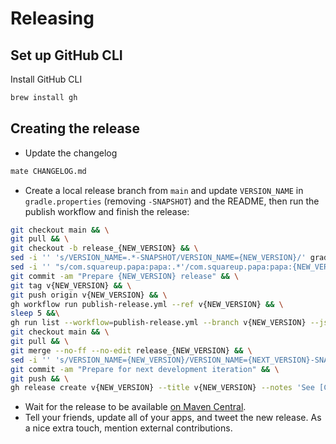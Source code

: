 # Releasing


## Set up GitHub CLI

Install GitHub CLI

```bash
brew install gh
```

## Creating the release

* Update the changelog
```bash
mate CHANGELOG.md
```

* Create a local release branch from `main` and update `VERSION_NAME` in `gradle.properties` (removing `-SNAPSHOT`) and the README, then run the publish workflow and finish the release:

```bash
git checkout main && \
git pull && \
git checkout -b release_{NEW_VERSION} && \
sed -i '' 's/VERSION_NAME=.*-SNAPSHOT/VERSION_NAME={NEW_VERSION}/' gradle.properties
sed -i '' "s/com.squareup.papa:papa:.*'/com.squareup.papa:papa:{NEW_VERSION}'/" README.md && \
git commit -am "Prepare {NEW_VERSION} release" && \
git tag v{NEW_VERSION} && \
git push origin v{NEW_VERSION} && \
gh workflow run publish-release.yml --ref v{NEW_VERSION} && \
sleep 5 &&\
gh run list --workflow=publish-release.yml --branch v{NEW_VERSION} --json databaseId --jq ".[].databaseId" | xargs -I{} gh run watch {} --exit-status && \
git checkout main && \
git pull && \
git merge --no-ff --no-edit release_{NEW_VERSION} && \
sed -i '' 's/VERSION_NAME={NEW_VERSION}/VERSION_NAME={NEXT_VERSION}-SNAPSHOT/' gradle.properties && \
git commit -am "Prepare for next development iteration" && \
git push && \
gh release create v{NEW_VERSION} --title v{NEW_VERSION} --notes 'See [Change Log](https://github.com/square/papa/blob/main/CHANGELOG.md)'
```

* Wait for the release to be available [on Maven Central](https://repo1.maven.org/maven2/com/squareup/papa/papa/).
* Tell your friends, update all of your apps, and tweet the new release. As a nice extra touch, mention external contributions.